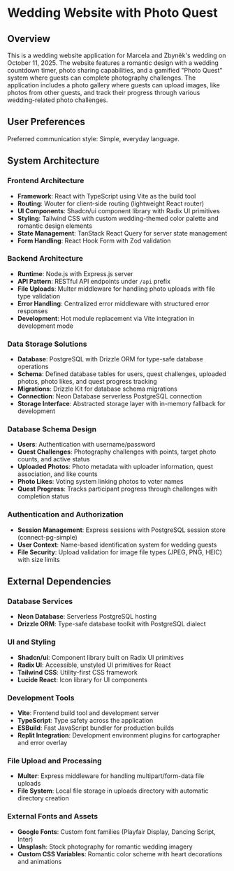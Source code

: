 # Wedding Website with Photo Quest

## Overview

This is a wedding website application for Marcela and Zbyněk's wedding on October 11, 2025. The website features a romantic design with a wedding countdown timer, photo sharing capabilities, and a gamified "Photo Quest" system where guests can complete photography challenges. The application includes a photo gallery where guests can upload images, like photos from other guests, and track their progress through various wedding-related photo challenges.

## User Preferences

Preferred communication style: Simple, everyday language.

## System Architecture

### Frontend Architecture
- **Framework**: React with TypeScript using Vite as the build tool
- **Routing**: Wouter for client-side routing (lightweight React router)
- **UI Components**: Shadcn/ui component library with Radix UI primitives
- **Styling**: Tailwind CSS with custom wedding-themed color palette and romantic design elements
- **State Management**: TanStack React Query for server state management
- **Form Handling**: React Hook Form with Zod validation

### Backend Architecture
- **Runtime**: Node.js with Express.js server
- **API Pattern**: RESTful API endpoints under `/api` prefix
- **File Uploads**: Multer middleware for handling photo uploads with file type validation
- **Error Handling**: Centralized error middleware with structured error responses
- **Development**: Hot module replacement via Vite integration in development mode

### Data Storage Solutions
- **Database**: PostgreSQL with Drizzle ORM for type-safe database operations
- **Schema**: Defined database tables for users, quest challenges, uploaded photos, photo likes, and quest progress tracking
- **Migrations**: Drizzle Kit for database schema migrations
- **Connection**: Neon Database serverless PostgreSQL connection
- **Storage Interface**: Abstracted storage layer with in-memory fallback for development

### Database Schema Design
- **Users**: Authentication with username/password
- **Quest Challenges**: Photography challenges with points, target photo counts, and active status
- **Uploaded Photos**: Photo metadata with uploader information, quest association, and like counts
- **Photo Likes**: Voting system linking photos to voter names
- **Quest Progress**: Tracks participant progress through challenges with completion status

### Authentication and Authorization
- **Session Management**: Express sessions with PostgreSQL session store (connect-pg-simple)
- **User Context**: Name-based identification system for wedding guests
- **File Security**: Upload validation for image file types (JPEG, PNG, HEIC) with size limits

## External Dependencies

### Database Services
- **Neon Database**: Serverless PostgreSQL hosting
- **Drizzle ORM**: Type-safe database toolkit with PostgreSQL dialect

### UI and Styling
- **Shadcn/ui**: Component library built on Radix UI primitives
- **Radix UI**: Accessible, unstyled UI primitives for React
- **Tailwind CSS**: Utility-first CSS framework
- **Lucide React**: Icon library for UI components

### Development Tools
- **Vite**: Frontend build tool and development server
- **TypeScript**: Type safety across the application
- **ESBuild**: Fast JavaScript bundler for production builds
- **Replit Integration**: Development environment plugins for cartographer and error overlay

### File Upload and Processing
- **Multer**: Express middleware for handling multipart/form-data file uploads
- **File System**: Local file storage in uploads directory with automatic directory creation

### External Fonts and Assets
- **Google Fonts**: Custom font families (Playfair Display, Dancing Script, Inter)
- **Unsplash**: Stock photography for romantic wedding imagery
- **Custom CSS Variables**: Romantic color scheme with heart decorations and animations